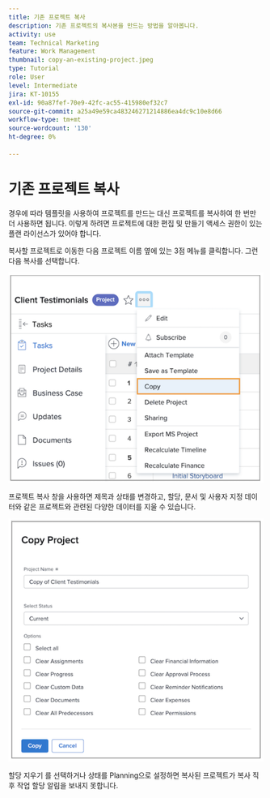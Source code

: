```yaml
---
title: 기존 프로젝트 복사
description: 기존 프로젝트의 복사본을 만드는 방법을 알아봅니다.
activity: use
team: Technical Marketing
feature: Work Management
thumbnail: copy-an-existing-project.jpeg
type: Tutorial
role: User
level: Intermediate
jira: KT-10155
exl-id: 90a87fef-70e9-42fc-ac55-415980ef32c7
source-git-commit: a25a49e59ca483246271214886ea4dc9c10e8d66
workflow-type: tm+mt
source-wordcount: '130'
ht-degree: 0%

---
```


# 기존 프로젝트 복사

경우에 따라 템플릿을 사용하여 프로젝트를 만드는 대신 프로젝트를 복사하여 한 번만 더 사용하면 됩니다. 이렇게 하려면 프로젝트에 대한 편집 및 만들기 액세스 권한이 있는 플랜 라이선스가 있어야 합니다.

복사할 프로젝트로 이동한 다음 프로젝트 이름 옆에 있는 3점 메뉴를 클릭합니다. 그런 다음 복사를 선택합니다.

![Cr](assets/copy-existing-01.png)

프로젝트 복사 창을 사용하면 제목과 상태를 변경하고, 할당, 문서 및 사용자 지정 데이터와 같은 프로젝트와 관련된 다양한 데이터를 지울 수 있습니다.

![Cr](assets/copy-existing-02.png)

할당 지우기 를 선택하거나 상태를 Planning으로 설정하면 복사된 프로젝트가 복사 직후 작업 할당 알림을 보내지 못합니다.
